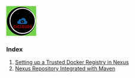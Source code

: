 <img src="images/c4logo.png">

### Index
  1. [ Setting up a Trusted Docker Registry in Nexus ](https://github.com/submah/nexus/blob/main/docs/setting_up_a_trusted_docker_registry_in_nexus.md)
  2. [ Nexus Repository Integrated with Maven ](https://github.com/submah/nexus/blob/main/docs/nexus_repository_integrated_with_maven.md)